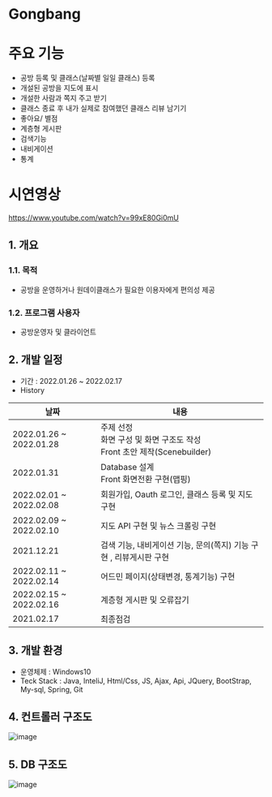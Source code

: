 # Gongbang

# 주요 기능 
- 공방 등록 및 클래스(날짜별 일일 클래스) 등록
- 개설된 공방을 지도에 표시
- 개설한 사람과 쪽지 주고 받기
- 클래스 종료 후 내가 실제로 참여했던 클래스 리뷰 남기기
- 좋아요/ 별점
- 계층형 게시판
- 검색기능
- 내비게이션
- 통계

# 시연영상
https://www.youtube.com/watch?v=99xE80Gi0mU

## 1. 개요
### 1.1. 목적
- 공방을 운영하거나 원데이클래스가 필요한 이용자에게 편의성 제공

### 1.2. 프로그램 사용자
- 공방운영자 및 클라이언트


## 2. 개발 일정
- 기간 : 2022.01.26 ~ 2022.02.17 
- History

|날짜|내용|
|----|----|
|2022.01.26 ~ 2022.01.28|주제 선정 <br>화면 구성 및 화면 구조도 작성<br>Front 초안 제작(Scenebuilder)</br>|
|2022.01.31|Database 설계 <br> Front 화면전환 구현(맵핑) </br>|
|2022.02.01 ~ 2022.02.08|회원가입, Oauth 로그인,  클래스 등록 및 지도 구현|
|2022.02.09 ~ 2022.02.10|지도 API 구현 및 뉴스 크롤링 구현|
|2021.12.21|검색 기능, 내비게이션 기능, 문의(쪽지) 기능 구현 , 리뷰게시판 구현|
|2022.02.11 ~ 2022.02.14|어드민 페이지(상태변경, 통계기능) 구현|
|2022.02.15 ~ 2022.02.16|계층형 게시판 및 오류잡기|
|2021.02.17|최종점검|

  
## 3. 개발 환경
- 운영체제 : Windows10  
- Teck Stack : Java, InteliJ, Html/Css, JS, Ajax, Api, JQuery, BootStrap, My-sql, Spring, Git
  
## 4. 컨트롤러 구조도
![image](https://user-images.githubusercontent.com/91528977/154822964-f584edac-1496-468c-b033-f4a43771ff3c.png)

## 5. DB 구조도
![image](https://user-images.githubusercontent.com/91528977/155277316-67ee350c-84f9-49ed-b88f-e2bc5ca7cb78.png)
